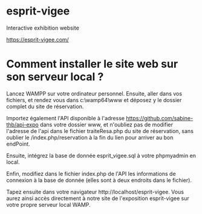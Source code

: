 # esprit-vigee
Interactive exhibition website

https://esprit-vigee.com/

# Comment installer le site web sur son serveur local ?

Lancez WAMPP sur votre ordinateur personnel.
Ensuite, aller dans vos fichiers, et rendez vous dans c:\wamp64\www et déposez y le dossier complet du site de réservation. 

Importez également l'API disponible à l'adresse  https://github.com/sabine-thb/api-expo dans votre dossier www, et n'oubliez pas de modifier l'adresse de l'api dans le fichier traiteResa.php du site de réservation, sans oublier le /index.php/reservation à la fin du lien pour arriver au bon endPoint.

Ensuite, intégrez la base de donnée esprit_vigee.sql à votre phpmyadmin en local.

Enfin, modifiez dans le fichier index.php de l'API les informations de connexion à la base de donnée (elles sont à deux endroits dans le fichier).

Tapez ensuite dans votre navigateur http://localhost/esprit-vigee. Vous aurez ainsi accès directement à notre site de l'exposition esprit-vigee sur votre propre serveur local WAMP.
